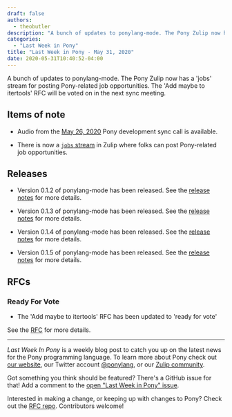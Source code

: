 ```yaml
---
draft: false
authors:
  - theobutler
description: "A bunch of updates to ponylang-mode. The Pony Zulip now has a 'jobs' stream for posting Pony-related job opportunities. The 'Add maybe to itertools' RFC will be voted on in the next sync meeting."
categories:
  - "Last Week in Pony"
title: "Last Week in Pony - May 31, 2020"
date: 2020-05-31T10:40:52-04:00
---
```


A bunch of updates to ponylang-mode. The Pony Zulip now has a 'jobs' stream for posting Pony-related job opportunities. The 'Add maybe to itertools' RFC will be voted on in the next sync meeting.
<!-- more -->

## Items of note

- Audio from the [May 26, 2020](https://sync-recordings.ponylang.io/r/2020_05_26.m4a) Pony development sync call is available.

- There is now a [`jobs` stream](https://ponylang.zulipchat.com/#narrow/stream/240881-jobs) in Zulip where folks can post Pony-related job opportunities.

## Releases

- Version 0.1.2 of ponylang-mode has been released. See the [release notes](https://github.com/ponylang/ponylang-mode/releases/tag/0.1.2) for more details.

- Version 0.1.3 of ponylang-mode has been released. See the [release notes](https://github.com/ponylang/ponylang-mode/releases/tag/0.1.3) for more details.

- Version 0.1.4 of ponylang-mode has been released. See the [release notes](https://github.com/ponylang/ponylang-mode/releases/tag/0.1.4) for more details.

- Version 0.1.5 of ponylang-mode has been released. See the [release notes](https://github.com/ponylang/ponylang-mode/releases/tag/0.1.5) for more details.

## RFCs

### Ready For Vote

- The 'Add maybe to itertools' RFC has been updated to 'ready for vote'

See the [RFC](https://github.com/ponylang/rfcs/pull/161) for more details.

---

_Last Week In Pony_ is a weekly blog post to catch you up on the latest news for the Pony programming language. To learn more about Pony check out [our website](https://ponylang.io), our Twitter account [@ponylang](https://twitter.com/ponylang), or our [Zulip community](https://ponylang.zulipchat.com).

Got something you think should be featured? There's a GitHub issue for that! Add a comment to the [open "Last Week in Pony" issue](https://github.com/ponylang/ponylang.github.io/issues?q=is%3Aissue+is%3Aopen+label%3Alast-week-in-pony).

Interested in making a change, or keeping up with changes to Pony? Check out the [RFC repo](https://github.com/ponylang/rfcs). Contributors welcome!
